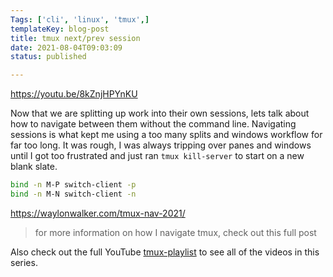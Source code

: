 ```yaml
---
Tags: ['cli', 'linux', 'tmux',]
templateKey: blog-post
title: tmux next/prev session
date: 2021-08-04T09:03:09
status: published

---
```


https://youtu.be/8kZnjHPYnKU

Now that we are splitting up work into their own sessions, lets talk about how
to navigate between them without the command line.  Navigating sessions is what
kept me using a too many splits and windows workflow for far too long.  It was
rough, I was always tripping over panes and windows until I got too frustrated
and just ran `tmux kill-server`  to start on a new blank slate.

``` bash
bind -n M-P switch-client -p
bind -n M-N switch-client -n
```

https://waylonwalker.com/tmux-nav-2021/

> for more information on how I navigate tmux, check out this full post


Also check out the full YouTube
[tmux-playlist](https://www.youtube.com/playlist?list=PLTRNG6WIHETB4reAxbWza3CZeP9KL6B)
to see all of the videos in this series.

